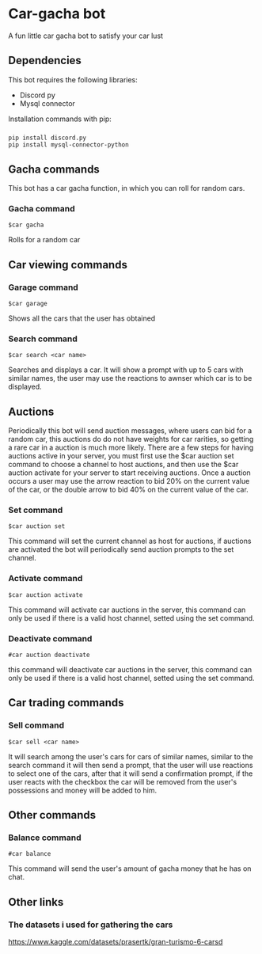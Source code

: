 # Car-gacha bot
A fun little car gacha bot to satisfy your car lust

## Dependencies
This bot requires the following libraries:

- Discord py
- Mysql connector

Installation commands with pip:
#####
    pip install discord.py
    pip install mysql-connector-python


## Gacha commands
This bot has a car gacha function, in which you can roll for random cars.

### Gacha command
    $car gacha
Rolls for a random car

## Car viewing commands

### Garage command
    $car garage
Shows all the cars that the user has obtained

### Search command
    $car search <car name>
Searches and displays a car. It will show a prompt with up to 5 cars with similar names, the user may use the reactions to awnser which car is to be displayed.

## Auctions
Periodically this bot will send auction messages, where users can bid for a random car, this auctions do do not have weights for car rarities, so getting a rare car in a auction is much more likely.
There are a few steps for having auctions active in your server, you must first use the $car auction set command to choose a channel to host auctions, and then use the $car auction activate for your server to start receiving auctions.
Once a auction occurs a user may use the arrow reaction to bid 20% on the current value of the car, or the double arrow to bid 40% on the current value of the car.

### Set command
    $car auction set
This command will set the current channel as host for auctions, if auctions are activated the bot will periodically send auction prompts to the set channel.

### Activate command
    $car auction activate
This command will activate car auctions in the server, this command can only be used if there is a valid host channel, setted using the set command.

### Deactivate command
    #car auction deactivate
this command will deactivate car auctions in the server, this command can only be used if there is a valid host channel, setted using the set command.

## Car trading commands

### Sell command
    $car sell <car name>
It will search among the user's cars for cars of similar names, similar to the search command it will then send a prompt, that the user will use reactions to select one of the cars, after that it will send a confirmation prompt, if the user reacts with the checkbox the car will be removed from the user's possessions and money will be added to him.

## Other commands

### Balance command
    #car balance
This command will send the user's amount of gacha money that he has on chat.

## Other links

### The datasets i used for gathering the cars
https://www.kaggle.com/datasets/prasertk/gran-turismo-6-carsd